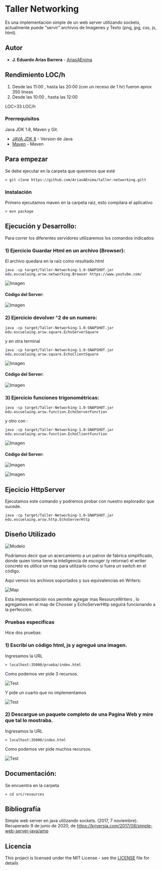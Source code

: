 # Taller Networking

Es una implementación simple de un web server utilizando sockets, actualmente puede "servir" archivos de Imagenes y Texto (png, jpg, css, js, html).

## Autor

* **J. Eduardo Arias Barrera** - [AriasAEnima](https://github.com/AriasAEnima)


## Rendimiento LOC/h

1. Desde las 11:00 , hasta las 20:00 (con un receso de 1 hr)  fueron aprox 350 lineas
1. Desde las 10:00 , hasta las 12:00 

LOC=33 LOC/h

### Prerrequisitos

Java JDK 1.8, Maven y Git.

* [JAVA JDK 8](http://www.oracle.com/technetwork/java/javase/overview/index.html) - Version de Java
* [Maven](https://maven.apache.org/) - Maven


## Para empezar

Se debe ejecutar en la carpeta que queremos que esté
```
> git clone https://github.com/AriasAEnima/taller-networking.gitt
```
### Instalación

Primero ejecutamos maven en la carpeta raiz, esto compilara el aplicativo

```
> mvn package
```

## Ejecución y Desarrollo:

Para correr los diferentes servidores utilizaremos los comandos indicados:

### 1) Ejercicio Guardar Html en un archivo (Browser):

El archivo quedara en la raíz como resultado.html
```
java -cp target/Taller-Networking-1.0-SNAPSHOT.jar edu.escuelaing.arsw.networking.Browser https://www.youtube.com/
```
![Imagen](imagenes/browser.PNG)

#### Código del Server:
![Imagen](imagenes/cbrowser.PNG)


### 2) Ejercicio devolver ^2 de un numero:
```
java -cp target/Taller-Networking-1.0-SNAPSHOT.jar edu.escuelaing.arsw.square.EchoServerSquare
```
y en otra terminal
```
java -cp target/Taller-Networking-1.0-SNAPSHOT.jar edu.escuelaing.arsw.square.EchoClientSquare
```

![Imagen](imagenes/square.PNG)

#### Código del Server:
![Imagen](imagenes/csquare.PNG)


### 3) Ejercicio funciones trigonométricas:
```
java -cp target/Taller-Networking-1.0-SNAPSHOT.jar edu.escuelaing.arsw.function.EchoServerFunction
```
y otro con :

```
java -cp target/Taller-Networking-1.0-SNAPSHOT.jar edu.escuelaing.arsw.function.EchoClientFunction
```
![Imagen](imagenes/function.PNG)

#### Código del Server:
![Imagen](imagenes/Tfunct.PNG)

![Imagen](imagenes/trigo.PNG)


## Ejecicio HttpServer

Ejecutamos este comando y podremos probar con nuestro explorador que sucede.

```
java -cp target/Taller-Networking-1.0-SNAPSHOT.jar edu.escuelaing.arsw.http.EchoServerHttp
```


## Diseño Utilizado

![Modelo](imagenes/modelo.PNG)

Podríamos decir que un acercamiento a un patron de fabrica simplificado, donde quien toma tiene la inteligencia de escoger (y retornar) el writer concreto es <ResourceChooser> utilice un map para utilizarlo como si fuera un switch en el código.

Aqui vemos los archivos soportados y sus equivalencias en Writers:

![Map](imagenes/map.PNG)

Esta implementación nos permite agregar mas ResourceWriters , lo agregamos en el map de Chooser y EchoServerHttp seguirá funcionando a la perfección.



### Pruebas especificas
Hice dos pruebas:
### 1) Escribí un código html, js y agregué una imagen.
Ingresamos la URL
```
> localhost:35000/prueba/index.html
```
Como podemos ver pide 3 recursos.


![Test](imagenes/prueba1.PNG)

Y pide un cuarto que no implementamos

![Test](imagenes/nosoportado.PNG)

### 2) Descargue un paquete completo de una Pagina Web y mire que tal lo mostraba.

Ingresamos la URL
```
> localhost:35000/index.html
```

Como podemos ver pide muchos recursos.


![Test](imagenes/prueba2.PNG)


## Documentación:

Se encuentra en la carpeta
```
> cd src/resources
```

## Bibliografía

Simple web server en java utilizando sockets. (2017, 7 noviembre). Recuperado 9 de junio de 2020, de https://kriversia.com/2017/08/simple-web-server-java/amp


## Licencia

This project is licensed under the MIT License  - see the [LICENSE](LICENSE) file for details

